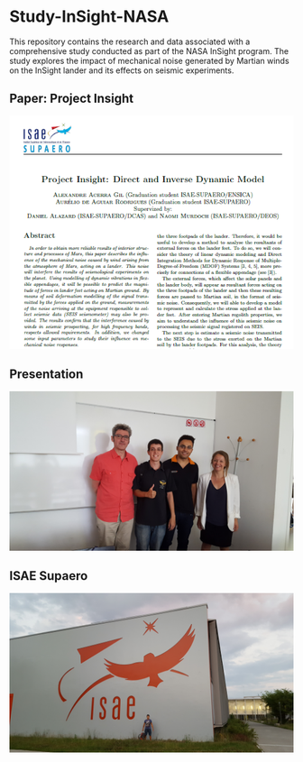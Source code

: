 # Study-InSight-NASA

This repository contains the research and data associated with a comprehensive study conducted as part of the NASA InSight program. The study explores the impact of mechanical noise generated by Martian winds on the InSight lander and its effects on seismic experiments.

## Paper: Project Insight

[![Presentation](https://github.com/Aurelio088/Study-InSight-NASA/blob/main/img/img3.png)](https://github.com/Aurelio088/Study-InSight-NASA/tree/main/img/img3.png)

## Presentation

![Presentation](https://github.com/Aurelio088/Study-InSight-NASA/blob/main/img/img1.jpg)

## ISAE Supaero

![ISAE Supaero](https://github.com/Aurelio088/Study-InSight-NASA/blob/main/img/img2.jpg)
